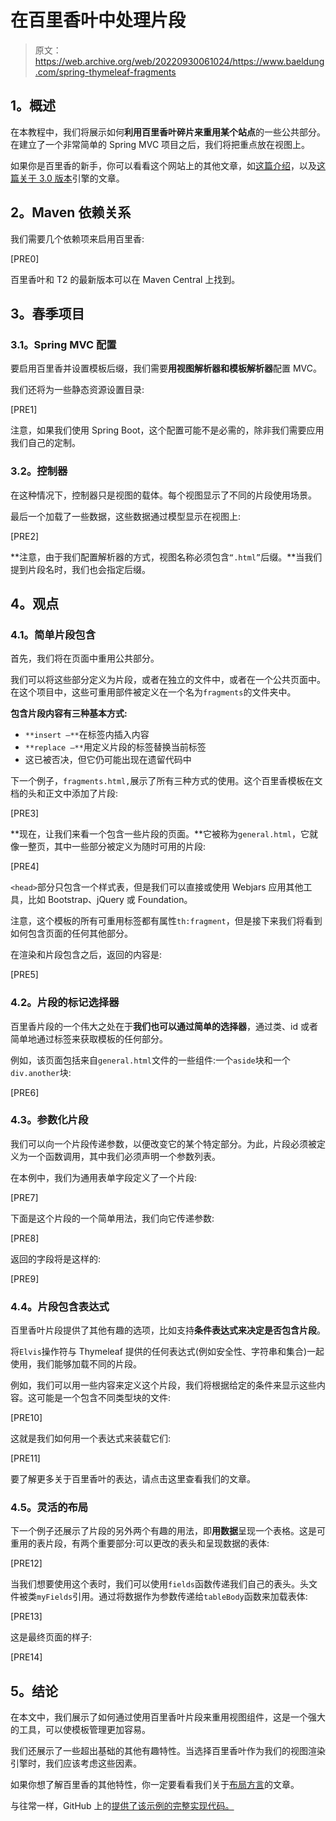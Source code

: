 # 在百里香叶中处理片段

> 原文：<https://web.archive.org/web/20220930061024/https://www.baeldung.com/spring-thymeleaf-fragments>

## **1。概述**

在本教程中，我们将展示如何**利用百里香叶碎片来重用某个站点**的一些公共部分。在建立了一个非常简单的 Spring MVC 项目之后，我们将把重点放在视图上。

如果你是百里香的新手，你可以看看这个网站上的其他文章，如[这篇介绍](/web/20221122041149/https://www.baeldung.com/thymeleaf-in-spring-mvc)，以及[这篇关于 3.0 版本](/web/20221122041149/https://www.baeldung.com/spring-thymeleaf-3)引擎的文章。

## **2。Maven 依赖关系**

我们需要几个依赖项来启用百里香:

[PRE0]

百里香叶和 T2 的最新版本可以在 Maven Central 上找到。

## **3。春季项目**

### **3.1。Spring MVC 配置**

要启用百里香并设置模板后缀，我们需要**用视图解析器和模板解析器**配置 MVC。

我们还将为一些静态资源设置目录:

[PRE1]

注意，如果我们使用 Spring Boot，这个配置可能不是必需的，除非我们需要应用我们自己的定制。

### **3.2。控制器**

在这种情况下，控制器只是视图的载体。每个视图显示了不同的片段使用场景。

最后一个加载了一些数据，这些数据通过模型显示在视图上:

[PRE2]

**注意，由于我们配置解析器的方式，视图名称必须包含`“.html”`后缀。**当我们提到片段名时，我们也会指定后缀。

## **4。观点**

### **4.1。简单片段包含**

首先，我们将在页面中重用公共部分。

我们可以将这些部分定义为片段，或者在独立的文件中，或者在一个公共页面中。在这个项目中，这些可重用部件被定义在一个名为`fragments`的文件夹中。

**包含片段内容有三种基本方式:**

*   `**insert –**`在标签内插入内容
*   `**replace –**`用定义片段的标签替换当前标签
*   这已被否决，但它仍可能出现在遗留代码中

下一个例子，`fragments.html,`展示了所有三种方式的使用。这个百里香模板在文档的头和正文中添加了片段:

[PRE3]

**现在，让我们来看一个包含一些片段的页面。**它被称为`general.html`，它就像一整页，其中一些部分被定义为随时可用的片段:

[PRE4]

`<head>`部分只包含一个样式表，但是我们可以直接或使用 Webjars 应用其他工具，比如 Bootstrap、jQuery 或 Foundation。

注意，这个模板的所有可重用标签都有属性`th:fragment`，但是接下来我们将看到如何包含页面的任何其他部分。

在渲染和片段包含之后，返回的内容是:

[PRE5]

### **4.2。片段的标记选择器**

百里香片段的一个伟大之处在于**我们也可以通过简单的选择器**，通过类、id 或者简单地通过标签来获取模板的任何部分。

例如，该页面包括来自`general.html`文件的一些组件:一个`aside`块和一个`div.another`块:

[PRE6]

### **4.3。参数化片段**

我们可以向一个片段传递参数，以便改变它的某个特定部分。为此，片段必须被定义为一个函数调用，其中我们必须声明一个参数列表。

在本例中，我们为通用表单字段定义了一个片段:

[PRE7]

下面是这个片段的一个简单用法，我们向它传递参数:

[PRE8]

返回的字段将是这样的:

[PRE9]

### 4.4。片段包含表达式

百里香叶片段提供了其他有趣的选项，比如支持**条件表达式来决定是否包含片段**。

将`Elvis`操作符与 Thymeleaf 提供的任何表达式(例如安全性、字符串和集合)一起使用，我们能够加载不同的片段。

例如，我们可以用一些内容来定义这个片段，我们将根据给定的条件来显示这些内容。这可能是一个包含不同类型块的文件:

[PRE10]

这就是我们如何用一个表达式来装载它们:

[PRE11]

要了解更多关于百里香叶的表达，请点击这里查看我们的文章。

### **4.5。灵活的布局**

下一个例子还展示了片段的另外两个有趣的用法，即**用数据**呈现一个表格。这是可重用的表片段，有两个重要部分:可以更改的表头和呈现数据的表体:

[PRE12]

当我们想要使用这个表时，我们可以使用`fields`函数传递我们自己的表头。头文件被类`myFields`引用。通过将数据作为参数传递给`tableBody`函数来加载表体:

[PRE13]

这是最终页面的样子:

[PRE14]

## **5。结论**

在本文中，我们展示了如何通过使用百里香叶片段来重用视图组件，这是一个强大的工具，可以使模板管理更加容易。

我们还展示了一些超出基础的其他有趣特性。当选择百里香叶作为我们的视图渲染引擎时，我们应该考虑这些因素。

如果你想了解百里香的其他特性，你一定要看看我们关于[布局方言](/web/20221122041149/https://www.baeldung.com/thymeleaf-spring-layouts)的文章。

与往常一样，GitHub 上的[提供了该示例的完整实现代码。](https://web.archive.org/web/20221122041149/https://github.com/eugenp/tutorials/tree/master/spring-web-modules/spring-thymeleaf)